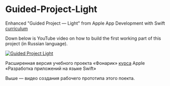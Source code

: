 # Guided-Project-Light

Enhanced "Guided Project — Light" from Apple App Development with Swift [curriculum](https://itunes.apple.com/ru/book/app-development-with-swift/id1219117996?l=en&mt=11)

Down below is YouTube video on how to build the first working part of this project (in Russian language).

[![Guided Project Light](http://img.youtube.com/vi/9irNCdS__n4/0.jpg)](http://www.youtube.com/watch?v=9irNCdS__n4)

Расширенная версия учебного проекта «Фонарик» [курса](https://itunes.apple.com/ru/book/app-development-with-swift/id1219117996?l=en&mt=11) Apple «Разработка приложений на языке Swift»

Выше — видео создания рабочего прототипа этого поекта.

